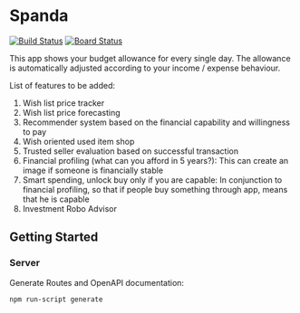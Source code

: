 # Spanda

[![Build Status](https://dev.azure.com/dinodime/Spanda/_apis/build/status/derzaarsad.Spanda?branchName=master)](https://dev.azure.com/dinodime/Spanda/_build/latest?definitionId=1&branchName=master)
[![Board Status](https://dev.azure.com/dinodime/b3c96a9a-f93a-4c09-a26b-825e5a3e7cbb/2e6fa13b-a05c-44b7-8f1a-40af07e1e510/_apis/work/boardbadge/c1c68657-e25f-4472-bf2b-0bfd3f02752e)](https://dev.azure.com/dinodime/b3c96a9a-f93a-4c09-a26b-825e5a3e7cbb/_boards/board/t/2e6fa13b-a05c-44b7-8f1a-40af07e1e510/Microsoft.RequirementCategory/)

This app shows your budget allowance for every single day. The allowance is automatically adjusted according to your income / expense behaviour.

List of features to be added:
1. Wish list price tracker
2. Wish list price forecasting
3. Recommender system based on the financial capability and willingness to pay
4. Wish oriented used item shop
5. Trusted seller evaluation based on successful transaction
6. Financial profiling (what can you afford in 5 years?): This can create an image if someone is financially stable
7. Smart spending, unlock buy only if you are capable: In conjunction to financial profiling, so that if people buy something through app, means that he is capable
8. Investment Robo Advisor

## Getting Started

### Server

Generate Routes and OpenAPI documentation:

    npm run-script generate
